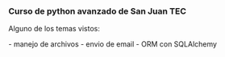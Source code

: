 ### Curso de python avanzado de San Juan TEC
<p>
Alguno de los temas vistos:
</p>
- manejo de archivos
- envio de email
- ORM con SQLAlchemy
